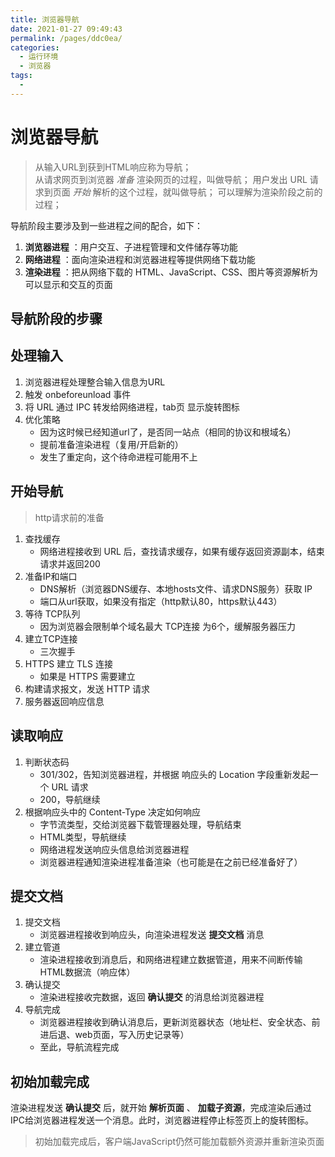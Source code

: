 ```yaml
---
title: 浏览器导航
date: 2021-01-27 09:49:43
permalink: /pages/ddc0ea/
categories:
  - 运行环境
  - 浏览器
tags:
  - 
---
```

# 浏览器导航
> 从输入URL到获到HTML响应称为导航；  
> 从请求网页到浏览器 *准备* 渲染网页的过程，叫做导航；
> 用户发出 URL 请求到页面 *开始* 解析的这个过程，就叫做导航；
> 可以理解为渲染阶段之前的过程；

导航阶段主要涉及到一些进程之间的配合，如下：
1. **浏览器进程** ：用户交互、子进程管理和文件储存等功能
2. **网络进程** ：面向渲染进程和浏览器进程等提供网络下载功能
3. **渲染进程** ：把从网络下载的 HTML、JavaScript、CSS、图片等资源解析为可以显示和交互的页面

## 导航阶段的步骤

## 处理输入
1. 浏览器进程处理整合输入信息为URL
2. 触发 onbeforeunload 事件
3. 将 URL 通过 IPC 转发给网络进程，tab页 显示旋转图标
4. 优化策略
   + 因为这时候已经知道url了，是否同一站点（相同的协议和根域名）
   + 提前准备渲染进程（复用/开启新的）
   + 发生了重定向，这个待命进程可能用不上

## 开始导航
> http请求前的准备
1. 查找缓存
   + 网络进程接收到 URL 后，查找请求缓存，如果有缓存返回资源副本，结束请求并返回200
2. 准备IP和端口
   + DNS解析（浏览器DNS缓存、本地hosts文件、请求DNS服务）获取 IP
   + 端口从url获取，如果没有指定（http默认80，https默认443）
3. 等待 TCP队列
   + 因为浏览器会限制单个域名最大 TCP连接 为6个，缓解服务器压力
4. 建立TCP连接
   + 三次握手
5. HTTPS 建立 TLS 连接
   + 如果是 HTTPS 需要建立
6. 构建请求报文，发送 HTTP 请求
7. 服务器返回响应信息

## 读取响应
1. 判断状态码
   + 301/302，告知浏览器进程，并根据 响应头的 Location 字段重新发起一个 URL 请求
   + 200，导航继续
2. 根据响应头中的 Content-Type 决定如何响应
   + 字节流类型，交给浏览器下载管理器处理，导航结束
   + HTML类型，导航继续
   + 网络进程发送响应头信息给浏览器进程
   + 浏览器进程通知渲染进程准备渲染（也可能是在之前已经准备好了）

## 提交文档
1. 提交文档
   + 浏览器进程接收到响应头，向渲染进程发送 **提交文档** 消息
2. 建立管道
   + 渲染进程接收到消息后，和网络进程建立数据管道，用来不间断传输HTML数据流（响应体）
3. 确认提交
   + 渲染进程接收完数据，返回 **确认提交** 的消息给浏览器进程
4. 导航完成
   + 浏览器进程接收到确认消息后，更新浏览器状态（地址栏、安全状态、前进后退、web页面，写入历史记录等）
   + 至此，导航流程完成

## 初始加载完成
渲染进程发送 **确认提交** 后，就开始 **解析页面** 、 **加载子资源**，完成渲染后通过IPC给浏览器进程发送一个消息。此时，浏览器进程停止标签页上的旋转图标。
> 初始加载完成后，客户端JavaScript仍然可能加载额外资源并重新渲染页面


